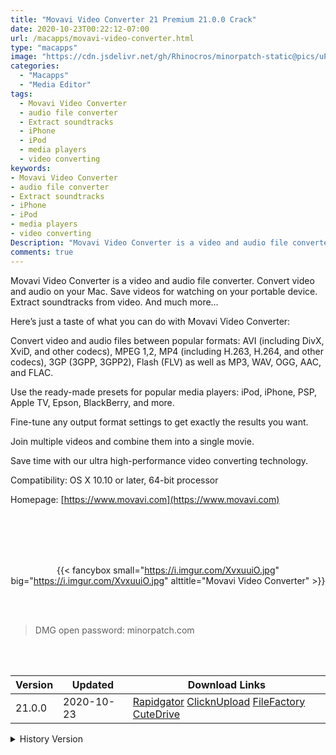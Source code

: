 ```yaml
---
title: "Movavi Video Converter 21 Premium 21.0.0 Crack"
date: 2020-10-23T00:22:12-07:00
url: /macapps/movavi-video-converter.html
type: "macapps"
image: "https://cdn.jsdelivr.net/gh/Rhinocros/minorpatch-static@pics/uPic/g8T241.png"
categories:
  - "Macapps"
  - "Media Editor"
tags:
  - Movavi Video Converter
  - audio file converter
  - Extract soundtracks
  - iPhone
  - iPod
  - media players
  - video converting
keywords:
- Movavi Video Converter
- audio file converter
- Extract soundtracks
- iPhone
- iPod
- media players
- video converting
Description: "Movavi Video Converter is a video and audio file converter. Convert video and audio on your Mac. Save videos for watching on your portable device. Extract soundtracks from video"
comments: true
---
```


Movavi Video Converter is a video and audio file converter. Convert video and audio on your Mac. Save videos for watching on your portable device. Extract soundtracks from video. And much more…

Here’s just a taste of what you can do with Movavi Video Converter:

Convert video and audio files between popular formats: AVI (including DivX, XviD, and other codecs), MPEG 1,2, MP4 (including H.263, H.264, and other codecs), 3GP (3GPP, 3GPP2),
Flash (FLV) as well as MP3, WAV, OGG, AAC, and FLAC.

Use the ready-made presets for popular media players: iPod, iPhone, PSP, Apple TV, Epson, BlackBerry, and more.

Fine-tune any output format settings to get exactly the results you want.

Join multiple videos and combine them into a single movie.

Save time with our ultra high-performance video converting technology.


Compatibility: OS X 10.10 or later, 64-bit processor

Homepage: [https://www.movavi.com](https://www.movavi.com)

<br/>
<br/>
<script async src="https://pagead2.googlesyndication.com/pagead/js/adsbygoogle.js"></script>
<ins class="adsbygoogle"
     style="display:block; text-align:center;"
     data-ad-layout="in-article"
     data-ad-format="fluid"
     data-ad-client="ca-pub-8746275014476192"
     data-ad-slot="5144997159"></ins>
<script>
     (adsbygoogle = window.adsbygoogle || []).push({});
</script>
<br/>
<br/>


<center>

{{< fancybox small="https://i.imgur.com/XvxuuiO.jpg" big="https://i.imgur.com/XvxuuiO.jpg" alttitle="Movavi Video Converter" >}}

</center>

<br/>
<br/>


> DMG open password: minorpatch.com

<br/>

<br/>
<div id="history_version" class="history_version">

| Version | Updated | Download Links |
| ---- | ---- | ---- |
| 21.0.0 | 2020-10-23 | [Rapidgator](https://ouo.io/3rQDyT)   [ClicknUpload](https://ouo.io/BxsI22)   [FileFactory](https://ouo.io/wBVF38)   [CuteDrive](https://ouo.io/NMhw64) |
<details>
<summary>History Version</summary>

| Version | Updated | Download Links |
| ---- | ---- | ---- |
| 20.2.1 | 2020-07-30 | [UsersCloud](https://ouo.io/z66StC)   [ClicknUpload](https://ouo.io/DrwXzl)   [FileFactory](https://ouo.io/XgCwJj)   [CuteDrive](https://ouo.io/BEVxpl) |
| 20.2 | 2020-06-20 | [UsersCloud](https://ouo.io/QOWJahB)   [ClicknUpload](https://ouo.io/Yae3Ro)   [FileFactory](https://ouo.io/jX81Kc)   [CuteDrive](https://ouo.io/fMZHbp) |
| 20.1.2 | 2020-03-11 | [UsersCloud](https://ouo.io/DKkENk)   [ClicknUpload](https://ouo.io/DNatDq)   [FileFactory](https://ouo.io/HnGpmz)   [CuteDrive](https://ouo.io/ejDBxJ) |
| 20.1.1 | 2020-03-03 | [UsersCloud](https://ouo.io/g9FCp88)   [ClicknUpload](https://ouo.io/iJYeNh)   [FileFactory](https://ouo.io/7UsWVW)   [CuteDrive](https://ouo.io/7UsWVW) |
| 20.1.0 | 2020-02-22 | [UsersCloud](https://ouo.io/2M5QoX)   [ClicknUpload](https://ouo.io/TQ0ZYI)   [FileFactory](https://ouo.io/ZOzCJZ)   [CuteDrive](https://ouo.io/w9rBwT) |
</details>

</div>
